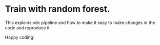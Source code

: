 # Train with random forest. 


This explains vdc pipeline and how to make it seay to make changes in the code and reproduce it



Happy coding!
